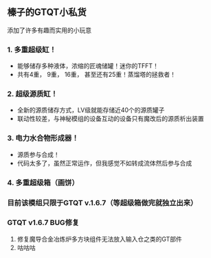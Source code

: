 ## 榛子的GTQT小私货
添加了许多有趣而实用的小玩意

### 1. 多重超级缸！
- 能够储存多种液体，浓缩的匠魂储罐！迷你的TFFT！
- 共有4重， 9重， 16重， 甚至还有25重！蒸馏塔的拯救者！
### 2. 超级源质缸！
- 全新的源质储存方式，LV级就能存储近40个的源质罐子
- 联动性较差，与神秘模组的设备互动的设备只有魔改后的源质析出装置
### 3. 电力水合物形成器！
- 源质参与合成！
- 代码太多了，虽然正常运作，但我感觉不如转成流体然后参与合成
### 4. 多重超级箱（画饼）

### 目前该模组只限于GTQT v.1.6.7（等超级箱做完就独立出来）

### GTQT v1.6.7 BUG修复

1. 修复魔导合金冶炼炉多方块组件无法放入输入仓之类的GT部件
2. 咕咕咕
